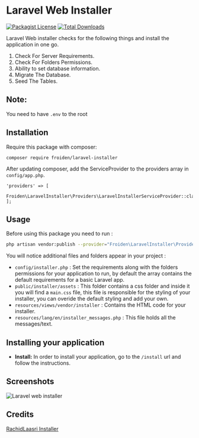 # Laravel Web Installer

[![Packagist License](https://poser.pugx.org/froiden/laravel-installer/license.png)]()
[![Total Downloads](https://poser.pugx.org/froiden/laravel-installer/d/total.png)](https://packagist.org/packages/froiden/laravel-installer)

Laravel Web installer checks for the following things and install the application in one go.

1. Check For Server Requirements.
2. Check For Folders Permissions.
3. Ability to set database information.
4. Migrate The Database.
5. Seed The Tables.

## Note:
You need to have `.env` to the root

## Installation
Require this package with composer:
```
composer require froiden/laravel-installer
```


After updating composer, add the ServiceProvider to the providers array in `config/app.php`.

```
'providers' => [
    Froiden\LaravelInstaller\Providers\LaravelInstallerServiceProvider::class,
];
```

## Usage

Before using this package you need to run :
```bash
php artisan vendor:publish --provider="Froiden\LaravelInstaller\Providers\LaravelInstallerServiceProvider"
```

You will notice additional files and folders appear in your project :
 
 - `config/installer.php` : Set the requirements along with the folders permissions for your application to run, by default the array contains the default requirements for a basic Laravel app.
 - `public/installer/assets` : This folder contains a css folder and inside it you will find a `main.css` file, this file is responsible for the styling of your installer, you can overide the default styling and add your own.
 - `resources/views/vendor/installer` : Contains the HTML code for your installer.
 - `resources/lang/en/installer_messages.php` : This file holds all the messages/text.

## Installing your application
- **Install:** In order to install your application, go to the `/install` url and follow the instructions.
## Screenshots
 
![Laravel web installer](http://public.froid.works/knap1.png)

## Credits
[RachidLaasri Installer](https://github.com/RachidLaasri/LaravelInstaller)
